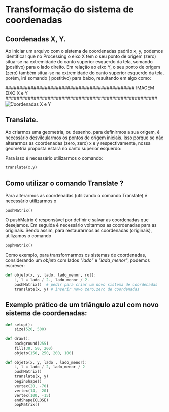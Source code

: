# Transformação do sistema de coordenadas

## Coordenadas X, Y.

Ao iniciar um arquivo com o sistema de coordenadas padrão x, y, podemos identificar que no 
Processing o eixo X tem o seu ponto de origem (zero) situa-se na extremidade do canto superior esquerdo da tela, somando (positivo) para o lado direito.
Em relação ao eixo Y, o seu ponto de origem (zero) também situa-se na extremidade do canto superior esquerdo da tela, porém, irá somando ( postitivo) para baixo, resultando em algo como:

############################################## IMAGEM EIXO X e Y ######################################################
![Coordenadas X e Y](coordenadas.jpg)

## Translate.

Ao criarmos uma geometria, ou desenho, para definirmos a sua origem, é necessário desvilcularmos os pontos de origem iniciais. 
Isso porque se não alterarmos as coordenadas (zero, zero) x e y respectivamente, nossa geometria proposta estará no canto superior esquerdo:

Para isso é necessário utilizarmos o comando:
```python
translate(x,y)
```
## Como utilizar o comando Translate ?

Para alterarmos as coordenadas (utilizando o comando Translate) é necessário utilizarmos o 
```python
pushMatrix()
```
O pushMatrix é responsável por definir e salvar as coordenadas que desejamos. 
Em seguida é necessário voltarmos as coordenadas para as originais.
Sendo assim, para restaurarmos as coordenadas (originais), utilizamos o comando 
```python
pophMatrix()
```
Como exemplo, para transformarmos os sistemas de coordenadas, considerando um *objeto* com lados *"lado"* e *"lada_menor"*, podemos escrever:
```python
def objeto(x, y, lado, lado_menor, rot):    
    L, l = lado / 2., lado_menor / 2.
    pushMatrix()  # pedir para criar um novo sistema de coordenadas 
    translate(x, y) # inserir novo zero,zero de coordenadas 
```

## Exemplo prático de um triângulo  azul com novo sistema de coordenadas:
```python
def setup():
    size(520, 500)
    
def draw():
    background(255)
    fill(30, 50, 200)
    objeto(150, 250, 200, 100)
    
def objeto(x, y, lado , lado_menor):
    L, l = lado / 2, lado_menor / 2
    pushMatrix() 
    translate(x, y)
    beginShape()
    vertex(20, -70)
    vertex(14, -20)
    vertex(100, -15)
    endShape(CLOSE) 
    popMatrix() 
```

